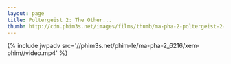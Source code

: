 ```yaml
---
layout: page
title: Poltergeist 2: The Other...
thumb: http://cdn.phim3s.net/images/films/thumb/ma-pha-2-poltergeist-2-the-other-side-1986.jpg
---
```

{% include jwpadv src='//phim3s.net/phim-le/ma-pha-2_6216/xem-phim//video.mp4' %}